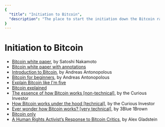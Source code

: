 ```yaml
---
{
  "title": "Initiation to Bitcoin",
  "description": "The place to start the initiation down the Bitcoin rabbit hole. Towards Liberty is an archive of knowledge about Bitcoin, Economics and Natural Law."
}
---
```


# Initiation to Bitcoin


- [Bitcoin white paper](https://nakamotoinstitute.org/bitcoin), by Satoshi Nakamoto
- [Bitcoin white paper with annotations](https://fermatslibrary.com/s/bitcoin)
- [Introduction to Bitcoin](https://www.youtube.com/watch?v=l1si5ZWLgy0), by Andreas Antonopolous
- [Bitcoin for beginners](https://www.youtube.com/watch?v=UlKZ83REIkA), by Andreas Antonopolous
- [Explain Bitcoin like I'm five](https://medium.freecodecamp.org/explain-bitcoin-like-im-five-73b4257ac833)
- [Bitcoin explained](https://www.upfolio.com/ultimate-bitcoin-guide)
- [The essence of how Bitcoin works [non-technical]](https://www.youtube.com/watch?v=t5JGQXCTe3c), by the Curious Investor
- [How Bitcoin works under the hood [technical]](https://www.youtube.com/watch?v=Lx9zgZCMqXE), by the Curious Investor
- [Ever wonder how Bitcoin works? [very technical]](https://www.youtube.com/watch?v=bBC-nXj3Ng4), by 3Blue 1Brown
- [Bitcoin only](https://bitcoin-only.com/)
- [A Human Rights Activist’s Response to Bitcoin Critics](https://medium.com/@alexgladstein/a-human-rights-activists-response-to-bitcoin-critics-d50e6760ee80), by Alex Gladstein

